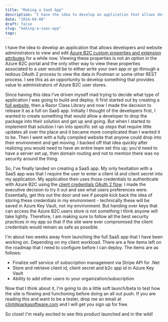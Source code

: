 ```yaml
---
title: "Making a SaaS App"
description: "I have the idea to develop an application that allows developers and website administrators to view and edit Azure B2C custom properties and extension attributes. "
date: "2024-04-08"
draft: false
slug: "making-a-saas-app"
tags:
---
```


<p>I have the idea to develop an application that allows developers and website administrators to view and edit <a href="awseb-AWSEB-63XWZHSFJDA4" rel="noreferrer">Azure B2C custom properties and extension attributes</a> for a while now. Viewing these properties is not an option in the Azure B2C portal and the only other way to view these properties associated to a user would be to either write your own app or go through a tedious OAuth 2 process to view the data in Postman or some other REST process. I see this as an opportunity to develop something that provides value to administrators of Azure B2C user stores.</p><p>Since having this idea I've driven myself mad trying to decide what type of application I was going to build and deploy. It first started out by creating a <a href="/progress-azure-b2c-user-management-app/" rel="noreferrer">full website</a>, then a Razor Class Library and now I made the decision to release it as a full on SaaS app. Initially I thought of the developers first, I wanted to create something that would allow a developer to drop the package into their solution and get up and going. But when I started to implement that solution I ran into specific set up steps that require little updates all over the place and it became more complicated than I wanted it to be. Then I went with a fully compiled website that anyone could drop into their environment and get moving. I backed off that idea quickly after realizing you would need to have an entire team set this up; you'd need to have a server set up, then domain routing and not to mention there was no security around the thing. </p><p>So, I've finally landed on creating a SaaS app. My only hesitation with a SaaS app was that I require the user to enter a client id and client secret into my application. My application then uses those credentials to authenticate with Azure B2C using the <a href="https://learn.microsoft.com/en-us/entra/identity-platform/v2-oauth2-client-creds-grant-flow" rel="noreferrer">client credentials OAuth 2 flow</a>. I made the executive decision to try it out and see what users preferences were. Essentially, get this out the door and see if people kick back the idea of storing these credentials in my environment - technically these will be saved in Azure Key Vault, not my environment. But handing over keys that can access the Azure B2C users store is not something I think anyone will take lightly. Therefore, I am making sure to follow all the best security practices in my app so that if the site were ever compromised the client credentials would remain as safe as possible.</p><p>I'm about two weeks away from launching the full SaaS app that I have been working on. Depending on my client workload. There are a few items left on the roadmap that I need to configure before I can deploy. The items are as follows:</p><ul><li>Finalize self service of subscription management via Stripe API for .Net</li><li>Store and retrieve client id, client secret and b2c app id in Azure Key Vault</li><li>Ability to add other users to your organization/subscription</li></ul><p>Now that I think about it, I'm going to do a little soft launch/beta to test how the site is flowing and functioning before doing an all out push. If you are reading this and want to be a tester, drop me an email at <a href="mailto:clint@parkasoftware.com" rel="noreferrer">clint@parkasoftware.com</a> and I will get you sign up for free.</p><p>So close! I'm really excited to see this product launched and in the wild!</p>
